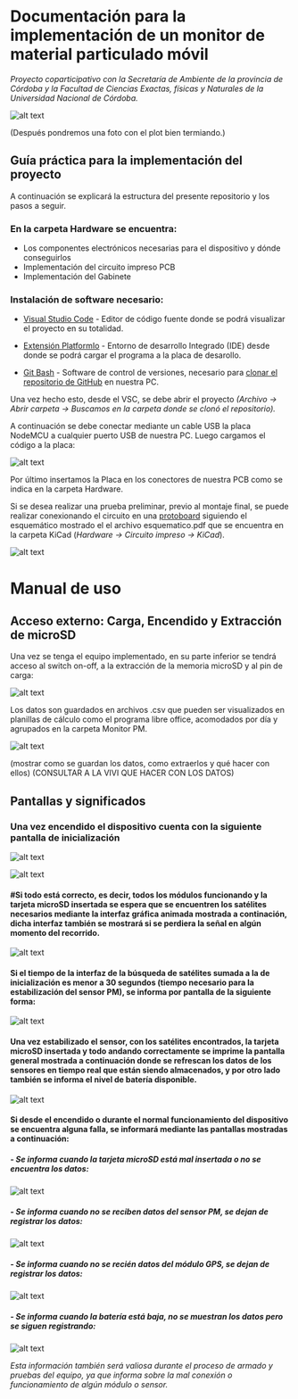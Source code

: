 # Documentación para la implementación de un monitor de material particulado móvil

_Proyecto coparticipativo con la Secretaría de Ambiente de la provincia de Córdoba y la Facultad de Ciencias Exactas, físicas y Naturales de la Universidad Nacional de Córdoba._

![alt text](https://github.com/ezerosso/ProyectoIntegrador/blob/main/images/dispositivoFinal.jpg)

(Después pondremos una foto con el plot bien termiando.)

## Guía práctica para la implementación del proyecto

A continuación se explicará la estructura del presente repositorio y los pasos a seguir. 

### En la carpeta Hardware se encuentra:
* Los componentes electrónicos necesarias para el dispositivo y dónde conseguirlos
* Implementación del circuito impreso PCB
* Implementación del Gabinete

### Instalación de software necesario:

* [Visual Studio Code](https://code.visualstudio.com/download) - Editor de código fuente donde se podrá visualizar el proyecto en su totalidad.

* [Extensión PlatformIo](https://platformio.org/install/ide?install=vscode) - Entorno de desarrollo Integrado (IDE) desde donde se podrá cargar el programa a la placa de desarollo.

* [Git Bash](https://gitforwindows.org/) - Software de control de versiones, necesario para [clonar el repositorio de GitHub](https://docs.github.com/es/repositories/creating-and-managing-repositories/cloning-a-repository) en nuestra PC. 

Una vez hecho esto, desde el VSC, se debe abrir el proyecto _(Archivo -> Abrir carpeta -> Buscamos en la carpeta donde se clonó el repositorio)._

A continuación se debe conectar mediante un cable USB la placa NodeMCU a cualquier puerto USB de nuestra PC. Luego cargamos el código a la placa:

![alt text](https://github.com/ezerosso/ProyectoIntegrador/blob/main/images/cargarPrograma.png)

Por último insertamos la Placa en los conectores de nuestra PCB como se indica en la carpeta Hardware.

Si se desea realizar una prueba preliminar, previo al montaje final, se puede realizar conexionando el circuito en una [protoboard](http://www.circuitoselectronicos.org/2007/10/el-protoboard-tableta-de-experimentacin.html) siguiendo el esquemático mostrado el el archivo esquematico.pdf que se encuentra en la carpeta KiCad (_Hardware -> Circuito impreso -> KiCad_).

![alt text](https://github.com/ezerosso/ProyectoIntegrador/blob/main/images/circuitoProtoboard.jpg)

<!-- *_Referencias_*

- https://programarfacil.com/blog/arduino-blog/platformio/

 -->


 # Manual de uso

 ## Acceso externo: Carga, Encendido y Extracción de microSD

Una vez se tenga el equipo implementado, en su parte inferior se tendrá acceso al switch on-off, a la extracción de la memoria microSD y al pin de carga:

![alt text](https://github.com/ezerosso/ProyectoIntegrador/blob/main/images/accesoExternoMonitor.jpg)

 Los datos son guardados en archivos .csv que pueden ser visualizados en planillas de cálculo como el programa libre office, acomodados por día y agrupados en la carpeta Monitor PM.

 ![alt text](https://github.com/ezerosso/ProyectoIntegrador/blob/main/images/visualizacionDatosPlanilla.png)

(mostrar como se guardan los datos, como extraerlos y qué hacer con ellos)
(CONSULTAR A LA VIVI QUE HACER CON LOS DATOS)

 ## Pantallas y significados

 ### Una vez encendido el dispositivo cuenta con la siguiente pantalla de inicialización
![alt text](https://github.com/ezerosso/ProyectoIntegrador/blob/main/images/displayUNC.jpg)

![alt text](https://github.com/ezerosso/ProyectoIntegrador/blob/main/images/displayMonitor.jpg)

#### #Si todo está correcto, es decir, todos los módulos funcionando y la tarjeta microSD insertada se espera que se encuentren los satélites necesarios mediante la interfaz gráfica animada mostrada a continación, dicha interfaz también se mostrará si se perdiera la señal en algún momento del recorrido. 

![alt text](https://github.com/ezerosso/ProyectoIntegrador/blob/main/images/displayBuscandoSat.jpg)

#### Si el tiempo de la interfaz de la búsqueda de satélites sumada a la de inicialización es menor a 30 segundos (tiempo necesario para la estabilización del sensor PM), se informa por pantalla de la siguiente forma:

![alt text](https://github.com/ezerosso/ProyectoIntegrador/blob/main/images/displayEsperandoPM.jpg)

#### Una vez estabilizado el sensor, con los satélites encontrados, la tarjeta microSD insertada y todo andando correctamente se imprime la pantalla general mostrada a continuación donde se refrescan los datos de los sensores en tiempo real que están siendo almacenados, y por otro lado también se informa el nivel de batería disponible.

![alt text](https://github.com/ezerosso/ProyectoIntegrador/blob/main/images/displayGeneral.jpg)

#### Si desde el encendido o durante el normal funcionamiento del dispositivo se encuentra alguna falla, se informará mediante las pantallas mostradas a continuación:

##### - Se informa cuando la tarjeta microSD está mal insertada o no se encuentra los datos:
![alt text](https://github.com/ezerosso/ProyectoIntegrador/blob/main/images/displaySD.jpg)
##### - Se informa cuando no se reciben datos del sensor PM, se dejan de registrar los datos:
![alt text](https://github.com/ezerosso/ProyectoIntegrador/blob/main/images/displaySensorPM.jpg)
##### - Se informa cuando no se recién datos del módulo GPS, se dejan de registrar los datos:
![alt text](https://github.com/ezerosso/ProyectoIntegrador/blob/main/images/displayGPSfalla.jpg)
##### - Se informa cuando la batería está baja, no se muestran los datos pero se siguen registrando:
![alt text](https://github.com/ezerosso/ProyectoIntegrador/blob/main/images/displayBatBaja.jpg)

_Esta información también será valiosa durante el proceso de armado y pruebas del equipo, ya que informa sobre la mal conexión o funcionamiento de algún módulo o sensor._



